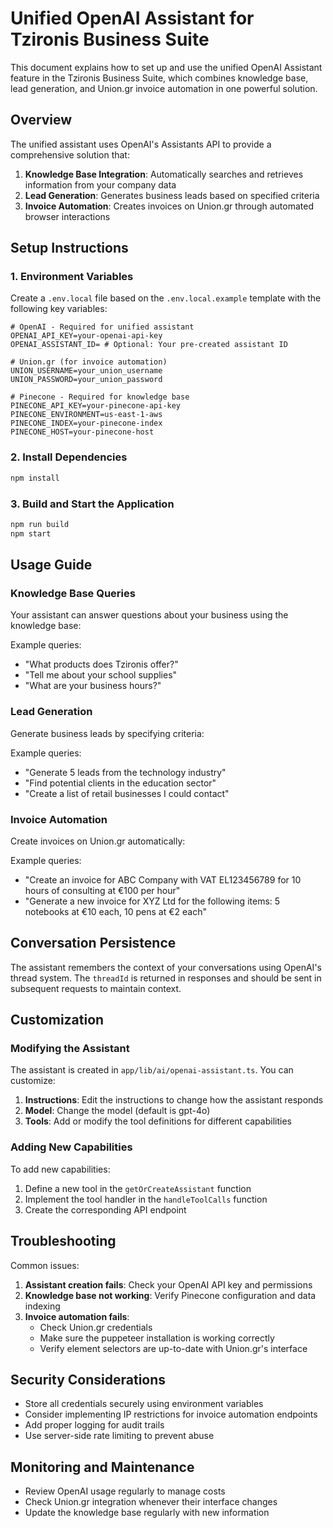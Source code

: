 # Unified OpenAI Assistant for Tzironis Business Suite

This document explains how to set up and use the unified OpenAI Assistant feature in the Tzironis Business Suite, which combines knowledge base, lead generation, and Union.gr invoice automation in one powerful solution.

## Overview

The unified assistant uses OpenAI's Assistants API to provide a comprehensive solution that:

1. **Knowledge Base Integration**: Automatically searches and retrieves information from your company data
2. **Lead Generation**: Generates business leads based on specified criteria
3. **Invoice Automation**: Creates invoices on Union.gr through automated browser interactions

## Setup Instructions

### 1. Environment Variables

Create a `.env.local` file based on the `.env.local.example` template with the following key variables:

```
# OpenAI - Required for unified assistant
OPENAI_API_KEY=your-openai-api-key
OPENAI_ASSISTANT_ID= # Optional: Your pre-created assistant ID

# Union.gr (for invoice automation)
UNION_USERNAME=your_union_username
UNION_PASSWORD=your_union_password

# Pinecone - Required for knowledge base
PINECONE_API_KEY=your-pinecone-api-key
PINECONE_ENVIRONMENT=us-east-1-aws
PINECONE_INDEX=your-pinecone-index
PINECONE_HOST=your-pinecone-host
```

### 2. Install Dependencies

```bash
npm install
```

### 3. Build and Start the Application

```bash
npm run build
npm start
```

## Usage Guide

### Knowledge Base Queries

Your assistant can answer questions about your business using the knowledge base:

Example queries:
- "What products does Tzironis offer?"
- "Tell me about your school supplies"
- "What are your business hours?"

### Lead Generation

Generate business leads by specifying criteria:

Example queries:
- "Generate 5 leads from the technology industry"
- "Find potential clients in the education sector"
- "Create a list of retail businesses I could contact"

### Invoice Automation

Create invoices on Union.gr automatically:

Example queries:
- "Create an invoice for ABC Company with VAT EL123456789 for 10 hours of consulting at €100 per hour"
- "Generate a new invoice for XYZ Ltd for the following items: 5 notebooks at €10 each, 10 pens at €2 each"

## Conversation Persistence

The assistant remembers the context of your conversations using OpenAI's thread system. The `threadId` is returned in responses and should be sent in subsequent requests to maintain context.

## Customization

### Modifying the Assistant

The assistant is created in `app/lib/ai/openai-assistant.ts`. You can customize:

1. **Instructions**: Edit the instructions to change how the assistant responds
2. **Model**: Change the model (default is gpt-4o)
3. **Tools**: Add or modify the tool definitions for different capabilities

### Adding New Capabilities

To add new capabilities:

1. Define a new tool in the `getOrCreateAssistant` function
2. Implement the tool handler in the `handleToolCalls` function
3. Create the corresponding API endpoint

## Troubleshooting

Common issues:

1. **Assistant creation fails**: Check your OpenAI API key and permissions
2. **Knowledge base not working**: Verify Pinecone configuration and data indexing
3. **Invoice automation fails**: 
   - Check Union.gr credentials
   - Make sure the puppeteer installation is working correctly
   - Verify element selectors are up-to-date with Union.gr's interface

## Security Considerations

- Store all credentials securely using environment variables
- Consider implementing IP restrictions for invoice automation endpoints
- Add proper logging for audit trails
- Use server-side rate limiting to prevent abuse

## Monitoring and Maintenance

- Review OpenAI usage regularly to manage costs
- Check Union.gr integration whenever their interface changes
- Update the knowledge base regularly with new information 